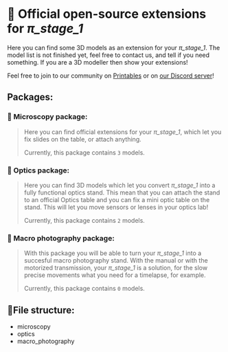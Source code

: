 # 🧊 Official open-source extensions for *π_stage_1* 

Here you can find some 3D models as an extension for your *π_stage_1*. The model list is not finished yet, feel free to contact us, and tell if you need something. If you are a 3D modeller then show your extensions!

Feel free to join to our community on [Printables](https://www.printables.com/group/pi-stand-users-zRLEvwZ) or on [our Discord server](https://discord.gg/gvy2bpud)!

## Packages:
### 🔬 Microscopy package:
> Here you can find official extensions for your *π_stage_1*, which let you fix slides on the table, or attach anything.  
>
> Currently, this package contains `3` models.

### 🔎 Optics package:
> Here you can find 3D models which let you convert *π_stage_1* into a fully functional optics stand. This mean that you can attach the stand to an official Optics table and you can fix a mini optic table on the stand. This will let you move sensors or lenses in your optics lab!
>
> Currently, this package contains `2` models.

### 🎥 Macro photography package:
> With this package you will be able to turn your *π_stage_1* into a succesful macro photography stand. With the manual or with the motorized transmission, your *π_stage_1* is a solution, for the slow precise movements what you need for a timelapse, for example.
> 
> Currently, this package contains `0` models.

## 📁File structure:
- microscopy
- optics
- macro_photography

